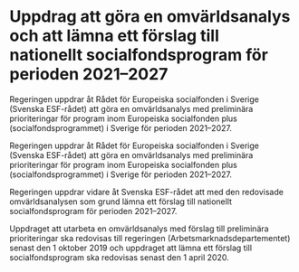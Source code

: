 # Uppdrag att göra en omvärldsanalys och att lämna ett förslag till nationellt socialfondsprogram för perioden 2021–2027

Regeringen uppdrar åt Rådet för Europeiska socialfonden i Sverige (Svenska ESF-rådet) att göra en omvärldsanalys med preliminära prioriteringar för program inom Europeiska socialfonden plus (socialfondsprogrammet) i Sverige för perioden 2021–2027.

Regeringen uppdrar åt Rådet för Europeiska socialfonden i Sverige (Svenska ESF-rådet) att göra en omvärldsanalys med preliminära prioriteringar för program inom Europeiska socialfonden plus (socialfondsprogrammet) i Sverige för perioden 2021–2027.

Regeringen uppdrar vidare åt Svenska ESF-rådet att med den redovisade omvärldsanalysen som grund lämna ett förslag till nationellt socialfondsprogram för perioden 2021–2027.

Uppdraget att utarbeta en omvärldsanalys med förslag till preliminära prioriteringar ska redovisas till regeringen (Arbetsmarknadsdepartementet) senast den 1 oktober 2019 och uppdraget att lämna ett förslag till socialfondsprogram ska redovisas senast den 1 april 2020.
